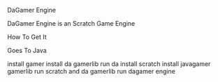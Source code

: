 DaGamer Engine

DaGamer Engine is an Scratch Game Engine 

How To Get It

Goes To Java

install gamer
install da
gamerlib run da
install scratch
install javagamer
gamerlib run scratch and da
gamerlib run dagamer engine
